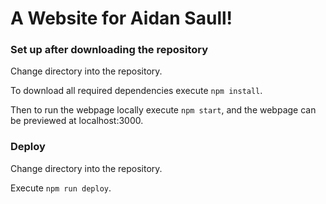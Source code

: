 # A Website for Aidan Saull!

### Set up after downloading the repository

Change directory into the repository.

To download all required dependencies execute
`npm install`.

Then to run the webpage locally execute
`npm start`,
and the webpage can be previewed at localhost:3000.

### Deploy

Change directory into the repository.

Execute
`npm run deploy`.
